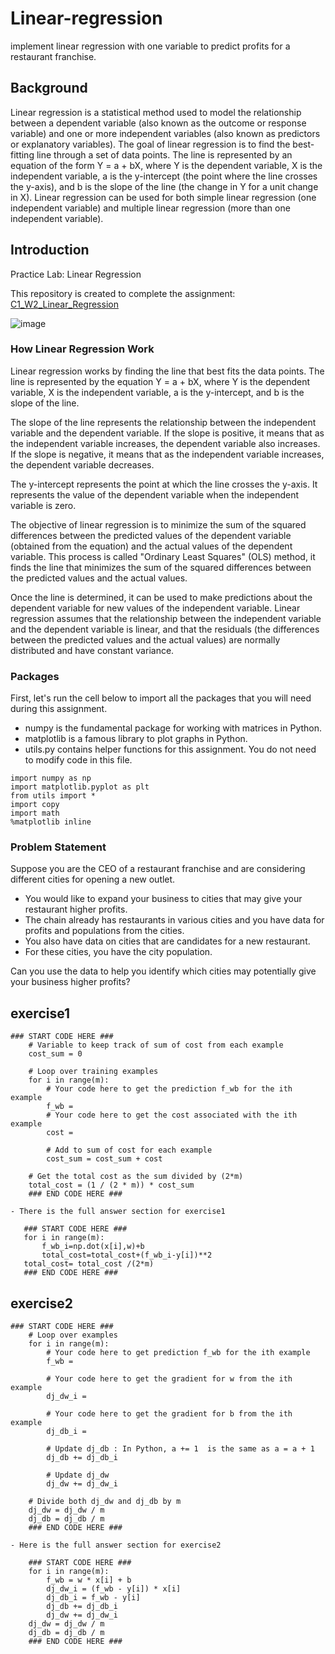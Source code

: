 # Linear-regression
 implement linear regression with one variable to predict profits for a restaurant franchise.
 
 ## Background 
 
 Linear regression is a statistical method used to model the relationship between a dependent variable (also known as the outcome or response variable) and one or more independent variables (also known as predictors or explanatory variables). The goal of linear regression is to find the best-fitting line through a set of data points. The line is represented by an equation of the form Y = a + bX, where Y is the dependent variable, X is the independent variable, a is the y-intercept (the point where the line crosses the y-axis), and b is the slope of the line (the change in Y for a unit change in X). Linear regression can be used for both simple linear regression (one independent variable) and multiple linear regression (more than one independent variable).
 
  ## Introduction
 Practice Lab: Linear Regression
 
  This repository is created to complete the assignment: [C1_W2_Linear_Regression](C1_W2_Linear_Regression.ipynb)
 
 ![image](https://user-images.githubusercontent.com/110273737/212011832-98010378-675c-4105-a53e-28098421d925.png)
 
### How Linear Regression Work 

Linear regression works by finding the line that best fits the data points. The line is represented by the equation Y = a + bX, where Y is the dependent variable, X is the independent variable, a is the y-intercept, and b is the slope of the line.

The slope of the line represents the relationship between the independent variable and the dependent variable. If the slope is positive, it means that as the independent variable increases, the dependent variable also increases. If the slope is negative, it means that as the independent variable increases, the dependent variable decreases.

The y-intercept represents the point at which the line crosses the y-axis. It represents the value of the dependent variable when the independent variable is zero.

The objective of linear regression is to minimize the sum of the squared differences between the predicted values of the dependent variable (obtained from the equation) and the actual values of the dependent variable. This process is called "Ordinary Least Squares" (OLS) method, it finds the line that minimizes the sum of the squared differences between the predicted values and the actual values.

Once the line is determined, it can be used to make predictions about the dependent variable for new values of the independent variable. Linear regression assumes that the relationship between the independent variable and the dependent variable is linear, and that the residuals (the differences between the predicted values and the actual values) are normally distributed and have constant variance.

### Packages
First, let's run the cell below to import all the packages that you will need during this assignment.

- numpy is the fundamental package for working with matrices in Python.
- matplotlib is a famous library to plot graphs in Python.
- utils.py contains helper functions for this assignment. You do not need to modify code in this file.

```
import numpy as np
import matplotlib.pyplot as plt
from utils import *
import copy
import math
%matplotlib inline
```

### Problem Statement
Suppose you are the CEO of a restaurant franchise and are considering different cities for opening a new outlet.
- You would like to expand your business to cities that may give your restaurant higher profits.
- The chain already has restaurants in various cities and you have data for profits and populations from the cities.
- You also have data on cities that are candidates for a new restaurant.
- For these cities, you have the city population.
 
Can you use the data to help you identify which cities may potentially give your business higher profits?

## exercise1
```
### START CODE HERE ###  
    # Variable to keep track of sum of cost from each example
    cost_sum = 0

    # Loop over training examples
    for i in range(m):
        # Your code here to get the prediction f_wb for the ith example
        f_wb = 
        # Your code here to get the cost associated with the ith example
        cost = 

        # Add to sum of cost for each example
        cost_sum = cost_sum + cost 

    # Get the total cost as the sum divided by (2*m)
    total_cost = (1 / (2 * m)) * cost_sum
    ### END CODE HERE ### 
 ```
    
    - There is the full answer section for exercise1 
    
 ```
    ### START CODE HERE ### 
    for i in range(m):
        f_wb_i=np.dot(x[i],w)+b
        total_cost=total_cost+(f_wb_i-y[i])**2
    total_cost= total_cost /(2*m)  
    ### END CODE HERE ### 
```
## exercise2
```
### START CODE HERE ### 
    # Loop over examples
    for i in range(m):  
        # Your code here to get prediction f_wb for the ith example
        f_wb = 

        # Your code here to get the gradient for w from the ith example 
        dj_dw_i = 

        # Your code here to get the gradient for b from the ith example 
        dj_db_i = 

        # Update dj_db : In Python, a += 1  is the same as a = a + 1
        dj_db += dj_db_i

        # Update dj_dw
        dj_dw += dj_dw_i

    # Divide both dj_dw and dj_db by m
    dj_dw = dj_dw / m
    dj_db = dj_db / m
    ### END CODE HERE ### 
```

    - Here is the full answer section for exercise2
    
    
```
    ### START CODE HERE ###
    for i in range(m): 
        f_wb = w * x[i] + b
        dj_dw_i = (f_wb - y[i]) * x[i]
        dj_db_i = f_wb - y[i]
        dj_db += dj_db_i
        dj_dw += dj_dw_i
    dj_dw = dj_dw / m
    dj_db = dj_db / m
    ### END CODE HERE ### 
    
````
